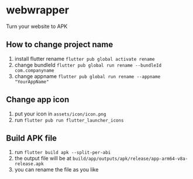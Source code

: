 # webwrapper

Turn your website to APK

## How to change project name

  1. install flutter rename `flutter pub global activate rename`
  2. change bundleId `flutter pub global run rename --bundleId com.companyname`
  3. change appname `flutter pub global run rename --appname "YourAppName"`


## Change app icon

  1. put your icon in `assets/icon/icon.png`
  2. run `flutter pub run flutter_launcher_icons`


## Build APK file

  1. run `flutter build apk --split-per-abi`
  2. the output file will be at `build/app/outputs/apk/release/app-arm64-v8a-release.apk`
  3. you can rename the file as you like

